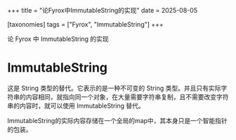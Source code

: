 +++
title = "论Fyrox中ImmutableString的实现"
date = 2025-08-05

[taxonomies]
tags = ["Fyrox", "ImmutableString"]
+++

论 Fyrox 中 ImmutableString 的实现

<!-- more -->

# ImmutableString

这是 String 类型的替代。它表示的是一种不可变的 String 类型。并且只有实际字符串的内容相同，就指向同一个对象，在大量需要字符串复制，且不需要改变字符串的内容时，就可以使用 ImmutableString 替代。

ImmutableString的实际内容存储在一个全局的map中，其本身只是一个智能指针的包装。
